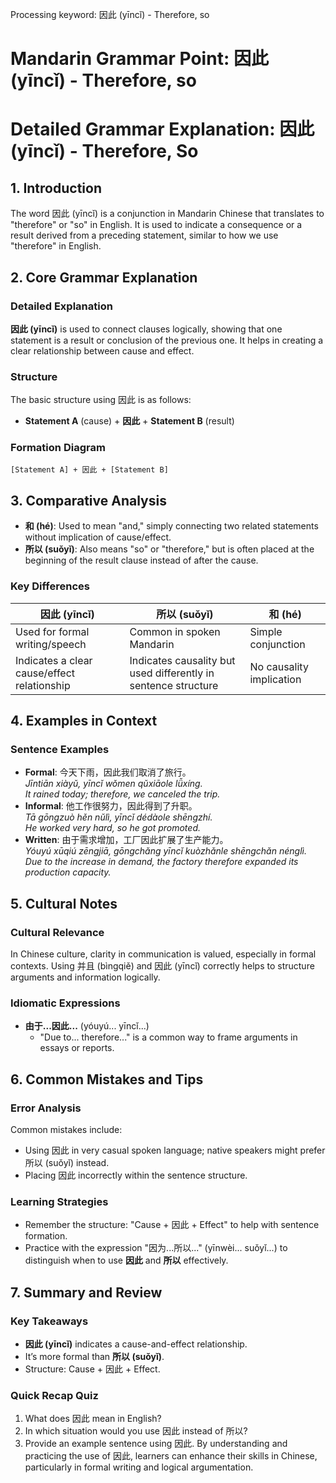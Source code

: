 Processing keyword: 因此 (yīncǐ) - Therefore, so
# Mandarin Grammar Point: 因此 (yīncǐ) - Therefore, so
# Detailed Grammar Explanation: 因此 (yīncǐ) - Therefore, So
## 1. Introduction
The word 因此 (yīncǐ) is a conjunction in Mandarin Chinese that translates to "therefore" or "so" in English. It is used to indicate a consequence or a result derived from a preceding statement, similar to how we use "therefore" in English.
## 2. Core Grammar Explanation 
### Detailed Explanation
**因此 (yīncǐ)** is used to connect clauses logically, showing that one statement is a result or conclusion of the previous one. It helps in creating a clear relationship between cause and effect.
### Structure
The basic structure using 因此 is as follows:
- **Statement A** (cause) + **因此** + **Statement B** (result)
### Formation Diagram
```
[Statement A] + 因此 + [Statement B]
```
## 3. Comparative Analysis
- **和 (hé)**: Used to mean "and," simply connecting two related statements without implication of cause/effect.
- **所以 (suǒyǐ)**: Also means "so" or "therefore," but is often placed at the beginning of the result clause instead of after the cause.
### Key Differences
| 因此 (yīncǐ) | 所以 (suǒyǐ) | 和 (hé) |
|--------------|----------------|--------|
| Used for formal writing/speech  | Common in spoken Mandarin  | Simple conjunction |
| Indicates a clear cause/effect relationship | Indicates causality but used differently in sentence structure | No causality implication |
## 4. Examples in Context
### Sentence Examples
- **Formal**: 今天下雨，因此我们取消了旅行。  
  *Jīntiān xiàyǔ, yīncǐ wǒmen qǔxiāole lǚxíng.*  
  *It rained today; therefore, we canceled the trip.*
- **Informal**: 他工作很努力，因此得到了升职。  
  *Tā gōngzuò hěn nǔlì, yīncǐ dédàole shēngzhí.*  
  *He worked very hard, so he got promoted.*
- **Written**: 由于需求增加，工厂因此扩展了生产能力。  
  *Yóuyú xūqiú zēngjiā, gōngchǎng yīncǐ kuòzhǎnle shēngchǎn nénglì.*  
  *Due to the increase in demand, the factory therefore expanded its production capacity.*
## 5. Cultural Notes
### Cultural Relevance
In Chinese culture, clarity in communication is valued, especially in formal contexts. Using 并且 (bìngqiě) and 因此 (yīncǐ) correctly helps to structure arguments and information logically.
### Idiomatic Expressions
- **由于...因此...** (yóuyú... yīncǐ...)  
  - "Due to... therefore..." is a common way to frame arguments in essays or reports.
## 6. Common Mistakes and Tips
### Error Analysis 
Common mistakes include:
- Using 因此 in very casual spoken language; native speakers might prefer 所以 (suǒyǐ) instead.
- Placing 因此 incorrectly within the sentence structure.
### Learning Strategies 
- Remember the structure: "Cause + 因此 + Effect" to help with sentence formation.
- Practice with the expression "因为...所以..." (yīnwèi... suǒyǐ...) to distinguish when to use **因此** and **所以** effectively.
## 7. Summary and Review
### Key Takeaways
- **因此 (yīncǐ)** indicates a cause-and-effect relationship.
- It’s more formal than **所以 (suǒyǐ)**.
- Structure: Cause + 因此 + Effect.
### Quick Recap Quiz
1. What does 因此 mean in English?
2. In which situation would you use 因此 instead of 所以?
3. Provide an example sentence using 因此.
By understanding and practicing the use of 因此, learners can enhance their skills in Chinese, particularly in formal writing and logical argumentation.

